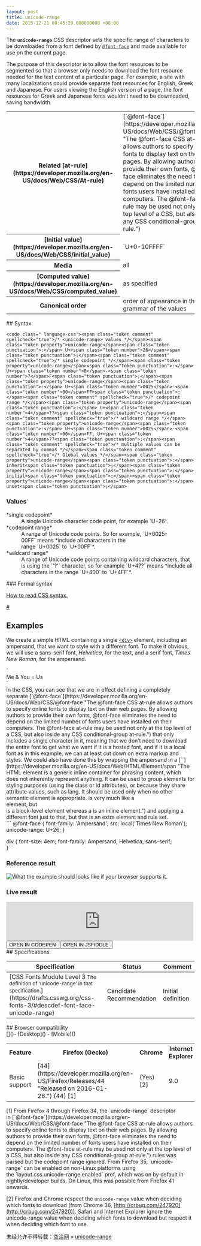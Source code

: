```yaml
---
layout: post
title: unicode-range
date: 2015-12-21 00:45:29.000000000 +08:00
---
```


The **`unicode-range`** CSS descriptor sets the specific range of characters to be downloaded from a font defined by [`@font-face`](https://developer.mozilla.org/en-US/docs/Web/CSS/@font-face "The @font-face CSS at-rule allows authors to specify online fonts to display text on their web pages. By allowing authors to provide their own fonts, @font-face eliminates the need to depend on the limited number of fonts users have installed on their computers. The @font-face at-rule may be used not only at the top level of a CSS, but also inside any CSS conditional-group at-rule.") and made available for use on the current page.

The purpose of this descriptor is to allow the font resources to be segmented so that a browser only needs to download the font resource needed for the text content of a particular page. For example, a site with many localizations could provide separate font resources for English, Greek and Japanese. For users viewing the English version of a page, the font resources for Greek and Japanese fonts wouldn’t need to be downloaded, saving bandwidth.

<table class="properties"><tbody><tr><th scope="row">Related [at-rule](https://developer.mozilla.org/en-US/docs/Web/CSS/At-rule)</th><td>[`@font-face`](https://developer.mozilla.org/en-US/docs/Web/CSS/@font-face "The @font-face CSS at-rule allows authors to specify online fonts to display text on their web pages. By allowing authors to provide their own fonts, @font-face eliminates the need to depend on the limited number of fonts users have installed on their computers. The @font-face at-rule may be used not only at the top level of a CSS, but also inside any CSS conditional-group at-rule.")</td></tr><tr><th scope="row">[Initial value](https://developer.mozilla.org/en-US/docs/Web/CSS/initial_value)</th><td>`U+0-10FFFF`</td></tr><tr><th scope="row">Media</th><td>all</td></tr><tr><th scope="row">[Computed value](https://developer.mozilla.org/en-US/docs/Web/CSS/computed_value)</th><td>as specified</td></tr><tr><th scope="row">Canonical order</th><td>order of appearance in the formal grammar of the values</td></tr></tbody></table>
## Syntax

`<code class=" language-css"><span class="token comment" spellcheck="true">/* <unicode-range> values */</span><span class="token property">unicode-range</span><span class="token punctuation">:</span> U+<span class="token number">26</span><span class="token punctuation">;</span><span class="token comment" spellcheck="true">/* single codepoint */</span><span class="token property">unicode-range</span><span class="token punctuation">:</span> U+<span class="token number">0</span>-<span class="token number">7</span>F<span class="token punctuation">;</span><span class="token property">unicode-range</span><span class="token punctuation">:</span> U+<span class="token number">0025</span>-<span class="token number">00</span>FF<span class="token punctuation">;</span><span class="token comment" spellcheck="true">/* codepoint range */</span><span class="token property">unicode-range</span><span class="token punctuation">:</span> U+<span class="token number">4</span>??<span class="token punctuation">;</span><span class="token comment" spellcheck="true">/* wildcard range */</span><span class="token property">unicode-range</span><span class="token punctuation">:</span> U+<span class="token number">0025</span>-<span class="token number">00</span>FF, U+<span class="token number">4</span>??<span class="token punctuation">;</span><span class="token comment" spellcheck="true">/* multiple values can be separated by commas */</span><span class="token comment" spellcheck="true">/* Global values */</span><span class="token property">unicode-range</span><span class="token punctuation">:</span> inherit<span class="token punctuation">;</span><span class="token property">unicode-range</span><span class="token punctuation">:</span> initial<span class="token punctuation">;</span><span class="token property">unicode-range</span><span class="token punctuation">:</span> unset<span class="token punctuation">;</span>`

### Values

<dl><dt>*single codepoint*</dt><dd>A single Unicode character code point, for example `U+26`.</dd><dt>*codepoint range*</dt><dd>A range of Unicode code points. So for example, `U+0025-00FF` means *include all characters in the range `U+0025` to `U+00FF`*.</dd><dt>*wildcard range*</dt><dd>A range of Unicode code points containing wildcard characters, that is using the `'?'` character, so for example `U+4??` means *include all characters in the range `U+400` to `U+4FF`*.</dd></dl>### Formal syntax

[How to read CSS syntax.](https://developer.mozilla.org/docs/Web/CSS/Value_definition_syntax)

<unicode-range>[#](https://developer.mozilla.org/en-US/docs/CSS/Value_definition_syntax#Hash_mark_(.23) "Hash mark")


## Examples

We create a simple HTML containing a single [`<div>`](https://developer.mozilla.org/en-US/docs/Web/HTML/Element/div "The HTML <div> element (or HTML Document Division Element) is the generic container for flow content, which does not inherently represent anything. It can be used to group elements for styling purposes (using the class or id attributes), or because they share attribute values, such as lang. It should be used only when no other semantic element (such as <article> or <nav>) is appropriate.") element, including an ampersand, that we want to style with a different font. To make it obvious, we will use a sans-serif font, *Helvetica*, for the text, and a serif font, *Times New Roman*, for the ampersand.

<div class="example">`<div>Me & You = Us</div>`

</div>In the CSS, you can see that we are in effect defining a completely separate [`@font-face`](https://developer.mozilla.org/en-US/docs/Web/CSS/@font-face "The @font-face CSS at-rule allows authors to specify online fonts to display text on their web pages. By allowing authors to provide their own fonts, @font-face eliminates the need to depend on the limited number of fonts users have installed on their computers. The @font-face at-rule may be used not only at the top level of a CSS, but also inside any CSS conditional-group at-rule.") that only includes a single character in it, meaning that we don’t need to download the entire font to get what we want if it is a hosted font, and if it is a local font as in this example, we can at least cut down on extra markup and styles. We could also have done this by wrapping the ampersand in a [`<span>`](https://developer.mozilla.org/en-US/docs/Web/HTML/Element/span "The HTML <span> element is a generic inline container for phrasing content, which does not inherently represent anything. It can be used to group elements for styling purposes (using the class or id attributes), or because they share attribute values, such as lang. It should be used only when no other semantic element is appropriate. <span> is very much like a <div> element, but <div> is a block-level element whereas a <span> is an inline element.") and applying a different font just to that, but that is an extra element and rule set.

<div class="example">```
@font-face {
  font-family: 'Ampersand';
  src: local('Times New Roman');
  unicode-range: U+26;
}

div {
  font-size: 4em;
  font-family: Ampersand, Helvetica, sans-serif;	
}```

### Reference result

![What the example should looks like if your browser supports it.](https://mdn.mozillademos.org/files/6043/Refresult.png)

### Live result

<iframe class="live-sample-frame sample-code-frame" frameborder="0" height="104" id="frame_Examples" src="https://mdn.mozillademos.org/en-US/docs/Web/CSS/%40font-face/unicode-range$samples/Examples?revision=967331" width="500"></iframe>

<div class="open-in-host-container"><button class="open-in-host">OPEN IN CODEPEN </button><button class="open-in-host">OPEN IN JSFIDDLE </button></div></div>
## Specifications

<table class="standard-table"><thead><tr><th scope="col">Specification</th><th scope="col">Status</th><th scope="col">Comment</th></tr></thead><tbody><tr><td>[CSS Fonts Module Level 3  
<small lang="en-US">The definition of ‘unicode-range’ in that specification.</small>](https://drafts.csswg.org/css-fonts-3/#descdef-font-face-unicode-range)</td><td><span class="spec-CR">Candidate Recommendation</span></td><td>Initial definition</td></tr></tbody></table>
## Browser compatibility

<div class="htab">[]()- [Desktop]()
- [Mobile]()

<div id="compat-desktop"><table class="compat-table"><tbody><tr><th>Feature</th><th>Firefox (Gecko)</th><th>Chrome</th><th>Internet Explorer</th><th>Opera</th><th>Safari</th></tr><tr><td>Basic support</td><td>[44](https://developer.mozilla.org/en-US/Firefox/Releases/44 "Released on 2016-01-26.") (44) [1]</td><td><span title="Please update this with the earliest version of support.">(Yes)</span>[2]</td><td>9.0</td><td><span title="Please update this with the earliest version of support.">(Yes)</span></td><td><span title="Please update this with the earliest version of support.">(Yes)</span></td></tr></tbody></table></div></div>[1] From Firefox 4 through Firefox 34, the `unicode-range` descriptor in [`@font-face`](https://developer.mozilla.org/en-US/docs/Web/CSS/@font-face "The @font-face CSS at-rule allows authors to specify online fonts to display text on their web pages. By allowing authors to provide their own fonts, @font-face eliminates the need to depend on the limited number of fonts users have installed on their computers. The @font-face at-rule may be used not only at the top level of a CSS, but also inside any CSS conditional-group at-rule.") rules was parsed but the codepoint range ignored. From Firefox 35, `unicode-range` can be enabled on non-Linux platforms using the `layout.css.unicode-range.enabled` pref, which was on by default in nightly/developer builds. On Linux, this was possible from Firefox 41 onwards.

[2] Firefox and Chrome respect the `unicode-range` value when deciding which fonts to download (from Chrome 36, [http://crbug.com/247920](http://crbug.com/247920)). Safari and Internet Explorer ignore the unicode-range value when deciding which fonts to download but respect it when deciding which font to use.

未经允许不得转载：[空洽网](http://kongqia.com) » [unicode-range](http://kongqia.com/33665.html)


